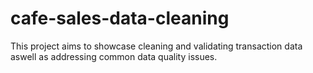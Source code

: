 # cafe-sales-data-cleaning
This project aims to showcase cleaning and validating transaction data aswell as addressing common data quality issues.
